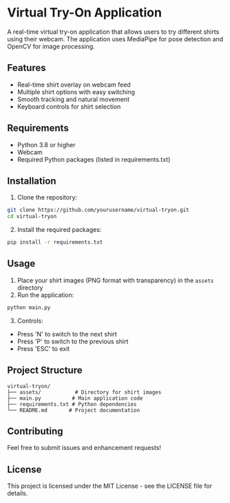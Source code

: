 # Virtual Try-On Application

A real-time virtual try-on application that allows users to try different shirts using their webcam. The application uses MediaPipe for pose detection and OpenCV for image processing.

## Features

- Real-time shirt overlay on webcam feed
- Multiple shirt options with easy switching
- Smooth tracking and natural movement
- Keyboard controls for shirt selection

## Requirements

- Python 3.8 or higher
- Webcam
- Required Python packages (listed in requirements.txt)

## Installation

1. Clone the repository:
```bash
git clone https://github.com/yourusername/virtual-tryon.git
cd virtual-tryon
```

2. Install the required packages:
```bash
pip install -r requirements.txt
```

## Usage

1. Place your shirt images (PNG format with transparency) in the `assets` directory
2. Run the application:
```bash
python main.py
```

3. Controls:
- Press 'N' to switch to the next shirt
- Press 'P' to switch to the previous shirt
- Press 'ESC' to exit

## Project Structure

```
virtual-tryon/
├── assets/           # Directory for shirt images
├── main.py          # Main application code
├── requirements.txt # Python dependencies
└── README.md       # Project documentation
```

## Contributing

Feel free to submit issues and enhancement requests!

## License

This project is licensed under the MIT License - see the LICENSE file for details. 